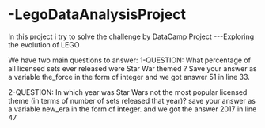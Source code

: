 # -LegoDataAnalysisProject
In this project i try to solve the challenge by DataCamp Project ---Exploring the evolution of LEGO

We have two main questions to answer:
1-QUESTION: What percentage of all licensed sets ever released were Star War themed ? Save your answer as a variable the_force in the form of integer
and we got answer 51 in line 33.

2-QUESTION: In which year was Star Wars not the most popular licensed theme (in terms of number of sets released that year)? save your answer as a variable new_era in the form of integer. 
and we got the answer 2017 in line 47
